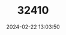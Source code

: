---
title: "32410"
category: "Heritiera parvifolia"
draft: false
date: 2024-02-22 13:03:50
languages:
  Chinese: ["Hudieshu"]
  No linguistic content: ["Huynh La Nho"]
---